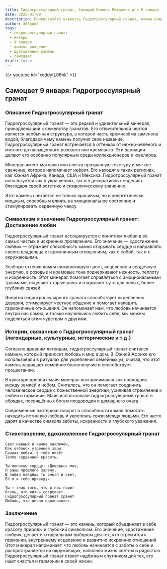 ```yaml
---
title: Гидрогроссулярный гранат, Сияющий Камень Рождения для 9 января
date: 2025-01-09
description: Почувствуйте важность Гидрогроссулярный гранат, камня рождения 9 января, который символизирует Достижение любви. Пусть его красота и значение осветят ваш день.
author: 365дней
tags:
  - гидрогроссулярный гранат
  - январь
  - 9 января
  - камень рождения
  - драгоценный камень
  - самоцвет
draft: false
---
```


{{< youtube id="xcddytL06hk" >}}


## Самоцвет 9 января: Гидрогроссулярный гранат

### Описание Гидрогроссулярный гранат

Гидрогроссулярный гранат — это редкий и удивительный минерал, принадлежащий к семейству гранатов. Его отличительной чертой является необычная структура, в которой часть кремнезёма заменена водой, благодаря чему камень получил своё название. Гидрогроссулярный гранат встречается в оттенках от нежно-зелёного и мятного до насыщенного розового или кремового. Эти вариации делают его особенно популярным среди коллекционеров и ювелиров.

Минерал имеет матовую или слегка прозрачную текстуру и мягкое свечение, которое напоминает нефрит. Его находят в таких регионах, как Южная Африка, Канада, США и Мексика. Гидрогроссулярный гранат используется как в украшениях, так и в декоративных изделиях благодаря своей эстетике и символическому значению.

Этот камень считается не только красивым, но и энергетически мощным, способным влиять на эмоциональное состояние и стимулировать сердечную чакру.

### Символизм и значение Гидрогроссулярный гранат: Достижение любви

Гидрогроссулярный гранат ассоциируется с понятием любви в её самых чистых и искренних проявлениях. Его значение — «достижение любви» — отражает способность камня открывать сердце и направлять своего владельца к гармоничным отношениям, как с собой, так и с окружающими.

Зелёные оттенки камня символизируют рост, исцеление и сердечную энергию, а розовые и кремовые тона подчеркивают нежность, теплоту и искренность. Этот минерал помогает справляться с эмоциональными травмами, исцеляет старые раны и открывает путь для новых, более глубоких связей.

Энергия гидрогроссулярного граната способствует укреплению доверия, стимулирует честное общение и помогает наладить гармоничные отношения. Он напоминает нам, что любовь начинается внутри нас самих, и только научившись любить себя, мы можем поделиться этим чувством с другими.

### Истории, связанные с Гидрогроссулярный гранат (легендарные, культурные, исторические и т.д.)

Согласно древним легендам, гидрогроссулярный гранат считался камнем, который приносит любовь и мир в дом. В Южной Африке его использовали в ритуалах для укрепления семейных уз, считая, что этот камень защищает семейное благополучие и способствует процветанию.

В культуре древних майя минерал воспринимался как проводник между землёй и небом. Считалось, что он помогает соединить человеческое сердце с божественной энергией, усиливая стремление к любви и гармонии. Майя использовали гидрогроссулярный гранат в обрядах, посвящённых богам плодородия и домашнего очага.

Современные эзотерики говорят о способности камня помогать находить истинную любовь и укреплять связи между людьми. Его часто дарят в качестве символа заботы, искренности и глубокого уважения.

### Стихотворение, вдохновленное Гидрогроссулярный гранат

```
Свет нежный в камне заключён,  
Как отблеск утренней зари.  
Гранат любви, в тебе живёт  
Тепло сердечной красоты.  

Ты шепчешь сердцу: «Доверься мне,  
Я раны прошлого залечу.  
В любви найдёшь ты смысл и свет,  
Её я к тебе приведу».  

Ты — знак того, что в нас горит  
Огонь, что жизнь согревает.  
Гидрогроссулярный гранат хранит  
Любовь, что вечно вдохновляет.  
```

### Заключение

Гидрогроссулярный гранат — это камень, который объединяет в себе красоту природы и глубокий символизм. Его значение, «достижение любви», делает его идеальным выбором для тех, кто стремится к гармонии, внутреннему исцелению и развитию искренних отношений. Этот минерал напоминает, что любовь начинается с заботы о себе и распространяется на окружающих, наполняя жизнь светом и радостью. Гидрогроссулярный гранат станет надёжным спутником для тех, кто ищет счастья и гармонии в своей жизни.